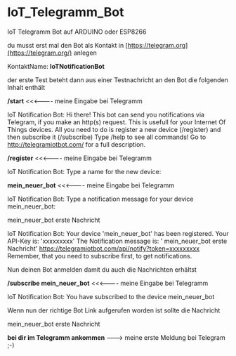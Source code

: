 # IoT_Telegramm_Bot
IoT Telegramm Bot auf ARDUINO oder ESP8266

du musst erst mal den Bot als Kontakt in [https://telegram.org](https://telegram.org/) anlegen 

KontaktName: **IoTNotificationBot** 

der erste Test beteht dann aus einer Testnachricht an den Bot die folgenden Inhalt enthält

**/start**  <<<---- meine Eingabe bei Telegramm 

IoT Notification Bot:
Hi there!
This bot can send you notifications via Telegram, if you make an http(s)
request. This is usefull for your Internet Of Things devices. All you need
to do is register a new device (/register) and then subscribe it
(/subscribe)
Type /help to see all commands!
Go to http://telegramiotbot.com/ for a full description.

**/register**  <<<---- meine Eingabe bei Telegramm 

IoT Notification Bot:
Type a name for the new device:

**mein_neuer_bot**  <<<---- meine Eingabe bei Telegramm 

IoT Notification Bot:
Type a notification message for your device mein_neuer_bot:

mein_neuer_bot erste Nachricht

IoT Notification Bot:
Your device 'mein_neuer_bot' has been registered.
Your API-Key is: 'xxxxxxxxx'
The Notification message is:
' mein_neuer_bot 
erste Nachricht'
https://telegramiotbot.com/api/notify?token=xxxxxxxxx
Remember, that you need to subscribe first, to get notifications.

Nun deinen Bot anmelden damit du auch die Nachrichten erhältst

**/subscribe mein_neuer_bot**  <<<---- meine Eingabe bei Telegramm 

IoT Notification Bot:
You have subscribed to the device mein_neuer_bot

Wenn nun der richtige Bot Link aufgerufen worden ist sollte die Nachricht 

mein_neuer_bot erste Nachricht

**bei dir im Telegramm ankommen** ---> meine erste Meldung bei Telegram ;-)

